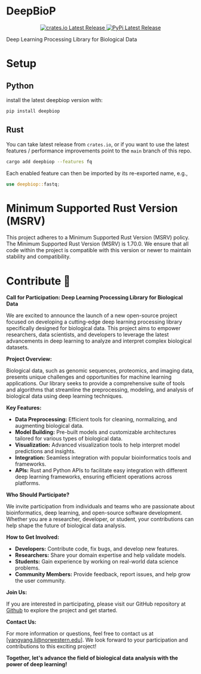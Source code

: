 # DeepBioP

<div align="center">
  <a href="https://crates.io/crates/deepbiop">
    <img src="https://img.shields.io/crates/v/deepbiop.svg" alt="crates.io Latest Release"/>
  </a>
  <a href="https://pypi.org/project/deepbiop/">
    <img src="https://img.shields.io/pypi/v/deepbiop.svg" alt="PyPi Latest Release"/>
  </a>
</div>

Deep Learning Processing Library for Biological Data

# Setup

## Python

install the latest deepbiop version with:

```bash
pip install deepbiop
```

## Rust

You can take latest release from `crates.io`, or if you want to use the latest features / performance improvements point to the `main` branch of this repo.

```bash
cargo add deepbiop --features fq
```

Each enabled feature can then be imported by its re-exported name, e.g.,

```rust
use deepbiop::fastq;
```

# Minimum Supported Rust Version (MSRV)

This project adheres to a Minimum Supported Rust Version (MSRV) policy. The Minimum Supported Rust Version (MSRV) is 1.70.0. We ensure that all code within the project is compatible with this version or newer to maintain stability and compatibility.

# Contribute 🤝

**Call for Participation: Deep Learning Processing Library for Biological Data**

We are excited to announce the launch of a new open-source project focused on developing a cutting-edge deep learning processing library specifically designed for biological data.
This project aims to empower researchers, data scientists, and developers to leverage the latest advancements in deep learning to analyze and interpret complex biological datasets.

**Project Overview:**

Biological data, such as genomic sequences, proteomics, and imaging data, presents unique challenges and opportunities for machine learning applications.
Our library seeks to provide a comprehensive suite of tools and algorithms that streamline the preprocessing, modeling, and analysis of biological data using deep learning techniques.

**Key Features:**

- **Data Preprocessing:** Efficient tools for cleaning, normalizing, and augmenting biological data.
- **Model Building:** Pre-built models and customizable architectures tailored for various types of biological data.
- **Visualization:** Advanced visualization tools to help interpret model predictions and insights.
- **Integration:** Seamless integration with popular bioinformatics tools and frameworks.
- **APIs:** Rust and Python APIs to facilitate easy integration with different deep learning frameworks, ensuring efficient operations across platforms.

**Who Should Participate?**

We invite participation from individuals and teams who are passionate about bioinformatics, deep learning, and open-source software development.
Whether you are a researcher, developer, or student, your contributions can help shape the future of biological data analysis.

**How to Get Involved:**

- **Developers:** Contribute code, fix bugs, and develop new features.
- **Researchers:** Share your domain expertise and help validate models.
- **Students:** Gain experience by working on real-world data science problems.
- **Community Members:** Provide feedback, report issues, and help grow the user community.

**Join Us:**

If you are interested in participating, please visit our GitHub repository at [Github](---) to explore the project and get started.

<!-- You can also join our community forum at [Forum Link] for discussions, updates, and collaboration opportunities. -->

**Contact Us:**

For more information or questions, feel free to contact us at [yangyang.li@norwestern.edu].
We look forward to your participation and contributions to this exciting project!

**Together, let's advance the field of biological data analysis with the power of deep learning!**
